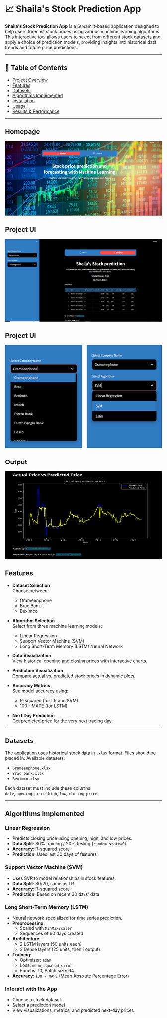 # 📈 Shaila's Stock Prediction App

**Shaila's Stock Prediction App** is a Streamlit-based application designed to help users forecast stock prices using various machine learning algorithms. This interactive tool allows users to select from different stock datasets and apply a choice of prediction models, providing insights into historical data trends and future price predictions.

---

## 📑 Table of Contents

- [Project Overview](#-shailas-stock-prediction-app)
- [Features](#-features)
- [Datasets](#-datasets)
- [Algorithms Implemented](#-algorithms-implemented)
- [Installation](#-installation)
- [Usage](#-usage)
- [Results & Performance](#-results--performance)
---
## Homepage
![homepage](Picture1.png)

## Project UI
![Project UI](Picture2.png)

## Project UI
![Project UI](Picture3.png)

## Output
![Project UI](Picture4.png)

## Features

- **Dataset Selection**  
  Choose between:
  - Grameenphone  
  - Brac Bank  
  - Beximco  

- **Algorithm Selection**  
  Select from three machine learning models:
  - Linear Regression  
  - Support Vector Machine (SVM)  
  - Long Short-Term Memory (LSTM) Neural Network  

- **Data Visualization**  
  View historical opening and closing prices with interactive charts.

- **Prediction Visualization**  
  Compare actual vs. predicted stock prices in dynamic plots.

- **Accuracy Metrics**  
  See model accuracy using:
  - R-squared (for LR and SVM)
  - 100 - MAPE (for LSTM)

- **Next Day Prediction**  
  Get predicted price for the very next trading day.

---

## Datasets

The application uses historical stock data in `.xlsx` format. Files should be placed in:
Available datasets:

- `Grameenphone.xlsx`
- `Brac bank.xlsx`
- `Beximco.xlsx`

Each dataset must include these columns:  
`date`, `opening_price`, `high`, `low`, `closing_price`.

---

## Algorithms Implemented

### Linear Regression

- Predicts closing price using opening, high, and low prices.
- **Data Split**: 80% training / 20% testing (`random_state=0`)
- **Accuracy**: R-squared score
- **Prediction**: Uses last 30 days of features

### Support Vector Machine (SVM)

- Uses SVR to model relationships in stock features.
- **Data Split**: 80/20, same as LR
- **Accuracy**: R-squared score
- **Prediction**: Based on recent 30 days' data

### Long Short-Term Memory (LSTM)

- Neural network specialized for time series prediction.
- **Preprocessing**:
  - Scaled with `MinMaxScaler`
  - Sequences of 60 days created
- **Architecture**:
  - 2 LSTM layers (50 units each)
  - 2 Dense layers (25 units, then 1 output)
- **Training**:
  - Optimizer: `adam`
  - Loss: `mean_squared_error`
  - Epochs: 10, Batch size: 64
- **Accuracy**: `100 - MAPE` (Mean Absolute Percentage Error)

### Interact with the App
  - Choose a stock dataset
  - Select a prediction model
  - View visualizations, metrics, and predicted next-day prices



